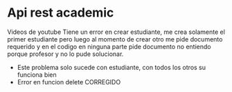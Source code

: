 # Api rest academic 
Videos de youtube
Tiene un error en crear estudiante, me crea solamente el primer estudiante pero luego al momento de crear otro me pide documento requerido y en el codigo en ninguna parte pide documento no entiendo porque profesor y no lo pude solucionar.
- Este problema solo sucede con estudiante, con todos los otros su funciona bien
- Error en funcion delete CORREGIDO
 